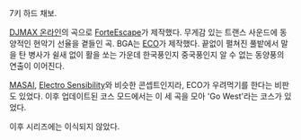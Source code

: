 7키 하드 채보.

  

[DJMAX 온라인](DJMAX%20%EC%98%A8%EB%9D%BC%EC%9D%B8.md)의 곡으로 [ForteEscape](Forte%20Escape.md)가 제작했다. 무게감 있는 트랜스 사운드에 동양적인 현악기 선율을 곁들인 곡. BGA는
[ECO](ECO.md)가 제작했다. 끝없이 펼쳐진 풀밭에서 말을 탄 병사가 쉴새 없이 활을 쏘는 가운데 한국풍인지 중국풍인지 알 수
없는 동양풍의 연출이 이어진다.

  

[MASAI](MASAI.md), [Electro Sensibility](Electro%20Sensibility.md)와 비슷한
콘셉트인지라, ECO가 우려먹기를 한다는 비판도 있었다. 이후 업데이트된 코스 모드에서는 이 세 곡을 모아 'Go West'라는 코스가
있었다.

  

이후 시리즈에는 이식되지 않았다.


